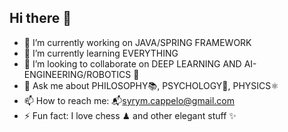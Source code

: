 ## Hi there 👋 

<!--
**syrymtheprofessor/syrymtheprofessor** is a ✨ _special_ ✨ repository because its `README.md` (this file) appears on your GitHub profile.

Here are some ideas to get you started:

- 🔭 I’m currently working on ...
- 🌱 I’m currently learning ...
- 👯 I’m looking to collaborate on ...
- 🤔 I’m looking for help with ...
- 💬 Ask me about ...
- 📫 How to reach me: ...
- 😄 Pronouns: ...
- ⚡ Fun fact: ...
-->

- 🔭 I’m currently working on JAVA/SPRING FRAMEWORK 
- 🌱 I’m currently learning EVERYTHING 
- 👯 I’m looking to collaborate on DEEP LEARNING AND AI-ENGINEERING/ROBOTICS 🤖 
- 💬 Ask me about PHILOSOPHY📚, PSYCHOLOGY🧠, PHYSICS⚛ 
- 📫 How to reach me: 📬syrym.cappelo@gmail.com
- ⚡ Fun fact: I love chess ♟ and other elegant stuff ✨
